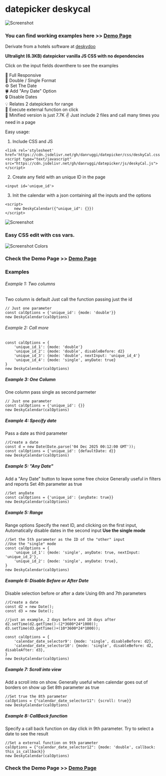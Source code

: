 # datepicker deskycal

  
   
![Screenshot](https://danruggi.github.io/datepicker/assets/deskycal_presentation_874.webp)
### You can find working examples here >> [Demo Page](https://danruggi.github.io/datepicker/)
Derivate from a hotels software at [deskydoo](https://www.deskydoo.com)
  
**Ultralight (6.3KB) datepicker vanilla JS CSS with no dependencies**  

Click on the input fields downthere to see the examples  

📳 Full Responsive   
🌱 Double / Single Format  
⚙️ Set The Date  
🍀 Add "Any Date" Option  
🔒 Disable Dates  
💡 Relates 2 datepickers for range  
📎 Execute external function on click  
🤏 Minified version is just 7.7K
✌️ Just include 2 files and call many times you need in a page  
  
Easy usage:  

1. Include CSS and JS  

```
<link rel='stylesheet' href='https://cdn.jsdelivr.net/gh/danruggi/datepicker/css/deskyCal.css'>
<script type="text/javascript" src="https://cdn.jsdelivr.net/gh/danruggi/datepicker/js/deskyCal.js"></script>
```
  
2. Create any field with an unique ID in the page  
```
<input id='unique_id'>
```  
  
3. Init the calendar with a json containing all the inputs and the options
```
<script>
    new DeskyCalendar({"unique_id": {}})
</script>
```

![Screenshot](https://danruggi.github.io/datepicker/assets/screen1.png)

### Easy CSS edit with css vars. 
![Screenshot Colors](https://danruggi.github.io/datepicker/assets/screenColors.webp) 
### Check the Demo Page >> [Demo Page](https://danruggi.github.io/datepicker/)

### Examples  

###### Example 1: Two columns
Two column is default Just call the function passing just the id
```
// Just one parameter
const calOptions = {'unique_id': {mode: 'double'}}
new DeskyCalendar(calOptions)
```

###### Example 2: Call more

```
const calOptions = {
    'unique_id_1': {mode: 'double'}
    'unique_id_2': {mode: 'double', disableBefore: d2}
    'unique_id_3': {mode: 'double', nextInput: 'unique_id_4'}
    'unique_id_4': {mode: 'single', anyDate: true}
}
new DeskyCalendar(calOptions)
```


##### Example 3: One Column
One column pass single as second parmeter
```
// Just one parameter
const calOptions = {'unique_id': {}}
new DeskyCalendar(calOptions)
```
  
##### Example 4: Specify date
Pass a date as third parameter
```
//Create a date
const d = new Date(Date.parse('04 Dec 2025 00:12:00 GMT'));
const calOptions = {'unique_id': {defaultDate: d}}
new DeskyCalendar(calOptions)
```
  
##### Example 5: "Any Date"
Add a "Any Date" button to leave some free choice
Generally useful in filters and reports
Set 4th parameter as true
```
//Set anyDate
const calOptions = {'unique_id': {anyDate: true}}
new DeskyCalendar(calOptions)
```

##### Example 5: Range
Range options Specify the next ID, and clicking on the first input,
Automatically disable dates in the second input
**Use the single mode**
```
//Set the 5th parameter as the ID of the "other" input
//Use the "single" mode
const calOptions = {
    'unique_id_1': {mode: 'single', anyDate: true, nextInput: 'unique_id_2'},
    'unique_id_2': {mode: 'single', anyDate: true},
}
new DeskyCalendar(calOptions)

```

##### Example 6: Disable Before or After Date
Disable selection before or after a date
Using 6th and 7th parameters
```
//Create a date
const d2 = new Date();
const d3 = new Date();

//just an example, 2 days before and 10 days after
d2.setTime(d2.getTime()-(2*3600*24*1000));
d3.setTime(d3.getTime()+(10*3600*24*1000));

const calOptions = {
    'calendar_date_selector9': {mode: 'single', disableBefore: d2},
    'calendar_date_selector10': {mode: 'single', disableBefore: d2, disableAfter: d3},
}
new DeskyCalendar(calOptions)

```
  
##### Example 7: Scroll into view
Add a scroll into on show.
Generally useful when calendar goes out of borders on show up
Set 8th parameter as true
```
//Set true the 8th parameter
calOptions = {"calendar_date_selector11": {scroll: true}}
new DeskyCalendar(calOptions)
```
  
##### Example 8: CallBack function
Specify a call back function on day click
in 9th parameter.
Try to select a date to see the result
```
//Set a external function on 9th parameter
calOptions = {"calendar_date_selector12": {mode: 'double', callback: this_is_callback}}
new DeskyCalendar(calOptions)
```

### Check the Demo Page >> [Demo Page](https://danruggi.github.io/datepicker/)
